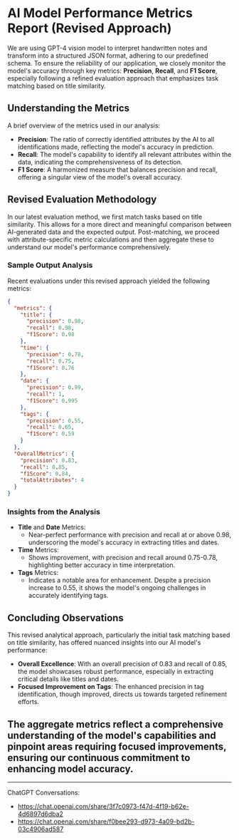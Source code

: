 # AI Model Performance Metrics Report (Revised Approach)

We are using GPT-4 vision model to interpret handwritten notes and transform into a structured JSON format, adhering to our predefined schema. To ensure the reliability of our application, we closely monitor the model's accuracy through key metrics: **Precision**, **Recall**, and **F1 Score**, especially following a refined evaluation approach that emphasizes task matching based on title similarity.

## Understanding the Metrics

A brief overview of the metrics used in our analysis:

- **Precision**: The ratio of correctly identified attributes by the AI to all identifications made, reflecting the model's accuracy in prediction.
- **Recall**: The model's capability to identify all relevant attributes within the data, indicating the comprehensiveness of its detection.
- **F1 Score**: A harmonized measure that balances precision and recall, offering a singular view of the model's overall accuracy.

## Revised Evaluation Methodology

In our latest evaluation method, we first match tasks based on title similarity. This allows for a more direct and meaningful comparison between AI-generated data and the expected output. Post-matching, we proceed with attribute-specific metric calculations and then aggregate these to understand our model's performance comprehensively.

### Sample Output Analysis

Recent evaluations under this revised approach yielded the following metrics:

```json
{
  "metrics": {
    "title": {
      "precision": 0.98,
      "recall": 0.98,
      "f1Score": 0.98
    },
    "time": {
      "precision": 0.78,
      "recall": 0.75,
      "f1Score": 0.76
    },
    "date": {
      "precision": 0.99,
      "recall": 1,
      "f1Score": 0.995
    },
    "tags": {
      "precision": 0.55,
      "recall": 0.65,
      "f1Score": 0.59
    }
  },
  "OverallMetrics": {
    "precision": 0.83,
    "recall": 0.85,
    "f1Score": 0.84,
    "totalAttributes": 4
  }
}
```

### Insights from the Analysis

- **Title** and **Date** Metrics:
  - Near-perfect performance with precision and recall at or above 0.98, underscoring the model's accuracy in extracting titles and dates.
- **Time** Metrics:
  - Shows improvement, with precision and recall around 0.75-0.78, highlighting better accuracy in time interpretation.
- **Tags** Metrics:
  - Indicates a notable area for enhancement. Despite a precision increase to 0.55, it shows the model's ongoing challenges in accurately identifying tags.

## Concluding Observations

This revised analytical approach, particularly the initial task matching based on title similarity, has offered nuanced insights into our AI model's performance:

- **Overall Excellence**: With an overall precision of 0.83 and recall of 0.85, the model showcases robust performance, especially in extracting critical details like titles and dates.
- **Focused Improvement on Tags**: The enhanced precision in tag identification, though improved, directs us towards targeted refinement efforts.

## The aggregate metrics reflect a comprehensive understanding of the model's capabilities and pinpoint areas requiring focused improvements, ensuring our continuous commitment to enhancing model accuracy.

---

ChatGPT Conversations:

- https://chat.openai.com/share/3f7c0973-f47d-4f19-b62e-4d6897d6dba2
- https://chat.openai.com/share/f0bee293-d973-4a09-bd2b-03c4906ad587
